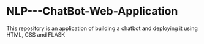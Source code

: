 # NLP---ChatBot-Web-Application
This repository is an application of building a chatbot and deploying it using HTML, CSS and FLASK
